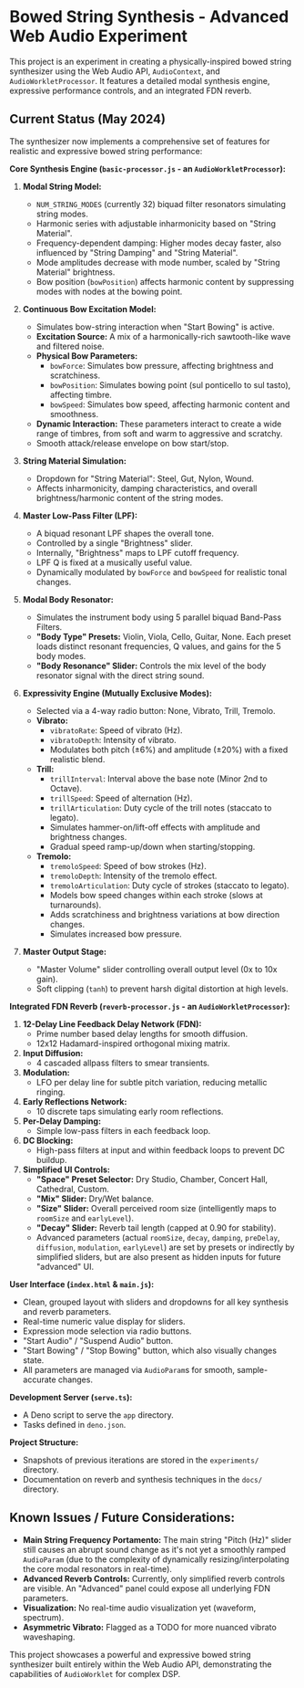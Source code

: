 # Bowed String Synthesis - Advanced Web Audio Experiment

This project is an experiment in creating a physically-inspired bowed string synthesizer using the Web Audio API, `AudioContext`, and `AudioWorkletProcessor`. It features a detailed modal synthesis engine, expressive performance controls, and an integrated FDN reverb.

## Current Status (May 2024)

The synthesizer now implements a comprehensive set of features for realistic and expressive bowed string performance:

**Core Synthesis Engine (`basic-processor.js` - an `AudioWorkletProcessor`):**

1.  **Modal String Model:**
    *   `NUM_STRING_MODES` (currently 32) biquad filter resonators simulating string modes.
    *   Harmonic series with adjustable inharmonicity based on "String Material".
    *   Frequency-dependent damping: Higher modes decay faster, also influenced by "String Damping" and "String Material".
    *   Mode amplitudes decrease with mode number, scaled by "String Material" brightness.
    *   Bow position (`bowPosition`) affects harmonic content by suppressing modes with nodes at the bowing point.

2.  **Continuous Bow Excitation Model:**
    *   Simulates bow-string interaction when "Start Bowing" is active.
    *   **Excitation Source:** A mix of a harmonically-rich sawtooth-like wave and filtered noise.
    *   **Physical Bow Parameters:**
        *   `bowForce`: Simulates bow pressure, affecting brightness and scratchiness.
        *   `bowPosition`: Simulates bowing point (sul ponticello to sul tasto), affecting timbre.
        *   `bowSpeed`: Simulates bow speed, affecting harmonic content and smoothness.
    *   **Dynamic Interaction:** These parameters interact to create a wide range of timbres, from soft and warm to aggressive and scratchy.
    *   Smooth attack/release envelope on bow start/stop.

3.  **String Material Simulation:**
    *   Dropdown for "String Material": Steel, Gut, Nylon, Wound.
    *   Affects inharmonicity, damping characteristics, and overall brightness/harmonic content of the string modes.

4.  **Master Low-Pass Filter (LPF):**
    *   A biquad resonant LPF shapes the overall tone.
    *   Controlled by a single "Brightness" slider.
    *   Internally, "Brightness" maps to LPF cutoff frequency.
    *   LPF Q is fixed at a musically useful value.
    *   Dynamically modulated by `bowForce` and `bowSpeed` for realistic tonal changes.

5.  **Modal Body Resonator:**
    *   Simulates the instrument body using 5 parallel biquad Band-Pass Filters.
    *   **"Body Type" Presets:** Violin, Viola, Cello, Guitar, None. Each preset loads distinct resonant frequencies, Q values, and gains for the 5 body modes.
    *   **"Body Resonance" Slider:** Controls the mix level of the body resonator signal with the direct string sound.

6.  **Expressivity Engine (Mutually Exclusive Modes):**
    *   Selected via a 4-way radio button: None, Vibrato, Trill, Tremolo.
    *   **Vibrato:**
        *   `vibratoRate`: Speed of vibrato (Hz).
        *   `vibratoDepth`: Intensity of vibrato.
        *   Modulates both pitch (±6%) and amplitude (±20%) with a fixed realistic blend.
    *   **Trill:**
        *   `trillInterval`: Interval above the base note (Minor 2nd to Octave).
        *   `trillSpeed`: Speed of alternation (Hz).
        *   `trillArticulation`: Duty cycle of the trill notes (staccato to legato).
        *   Simulates hammer-on/lift-off effects with amplitude and brightness changes.
        *   Gradual speed ramp-up/down when starting/stopping.
    *   **Tremolo:**
        *   `tremoloSpeed`: Speed of bow strokes (Hz).
        *   `tremoloDepth`: Intensity of the tremolo effect.
        *   `tremoloArticulation`: Duty cycle of strokes (staccato to legato).
        *   Models bow speed changes within each stroke (slows at turnarounds).
        *   Adds scratchiness and brightness variations at bow direction changes.
        *   Simulates increased bow pressure.

7.  **Master Output Stage:**
    *   "Master Volume" slider controlling overall output level (0x to 10x gain).
    *   Soft clipping (`tanh`) to prevent harsh digital distortion at high levels.

**Integrated FDN Reverb (`reverb-processor.js` - an `AudioWorkletProcessor`):**

1.  **12-Delay Line Feedback Delay Network (FDN):**
    *   Prime number based delay lengths for smooth diffusion.
    *   12x12 Hadamard-inspired orthogonal mixing matrix.
2.  **Input Diffusion:**
    *   4 cascaded allpass filters to smear transients.
3.  **Modulation:**
    *   LFO per delay line for subtle pitch variation, reducing metallic ringing.
4.  **Early Reflections Network:**
    *   10 discrete taps simulating early room reflections.
5.  **Per-Delay Damping:**
    *   Simple low-pass filters in each feedback loop.
6.  **DC Blocking:**
    *   High-pass filters at input and within feedback loops to prevent DC buildup.
7.  **Simplified UI Controls:**
    *   **"Space" Preset Selector:** Dry Studio, Chamber, Concert Hall, Cathedral, Custom.
    *   **"Mix" Slider:** Dry/Wet balance.
    *   **"Size" Slider:** Overall perceived room size (intelligently maps to `roomSize` and `earlyLevel`).
    *   **"Decay" Slider:** Reverb tail length (capped at 0.90 for stability).
    *   Advanced parameters (actual `roomSize`, `decay`, `damping`, `preDelay`, `diffusion`, `modulation`, `earlyLevel`) are set by presets or indirectly by simplified sliders, but are also present as hidden inputs for future "advanced" UI.

**User Interface (`index.html` & `main.js`):**

*   Clean, grouped layout with sliders and dropdowns for all key synthesis and reverb parameters.
*   Real-time numeric value display for sliders.
*   Expression mode selection via radio buttons.
*   "Start Audio" / "Suspend Audio" button.
*   "Start Bowing" / "Stop Bowing" button, which also visually changes state.
*   All parameters are managed via `AudioParam`s for smooth, sample-accurate changes.

**Development Server (`serve.ts`):**
*   A Deno script to serve the `app` directory.
*   Tasks defined in `deno.json`.

**Project Structure:**
*   Snapshots of previous iterations are stored in the `experiments/` directory.
*   Documentation on reverb and synthesis techniques in the `docs/` directory.

## Known Issues / Future Considerations:

*   **Main String Frequency Portamento:** The main string "Pitch (Hz)" slider still causes an abrupt sound change as it's not yet a smoothly ramped `AudioParam` (due to the complexity of dynamically resizing/interpolating the core modal resonators in real-time).
*   **Advanced Reverb Controls:** Currently, only simplified reverb controls are visible. An "Advanced" panel could expose all underlying FDN parameters.
*   **Visualization:** No real-time audio visualization yet (waveform, spectrum).
*   **Asymmetric Vibrato:** Flagged as a TODO for more nuanced vibrato waveshaping.

This project showcases a powerful and expressive bowed string synthesizer built entirely within the Web Audio API, demonstrating the capabilities of `AudioWorklet` for complex DSP.